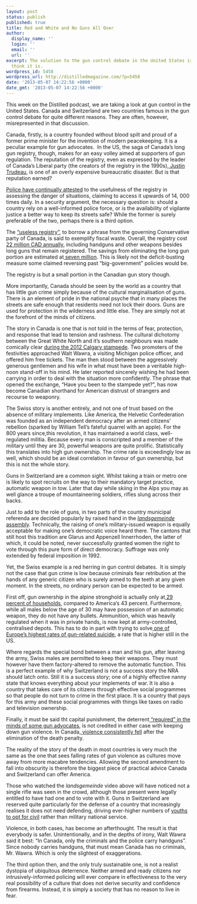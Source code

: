 ```yaml
---
layout: post
status: publish
published: true
title: Red and White and No Guns All Over
author:
  display_name: ''
  login: ''
  email: ''
  url: ''
excerpt: The solution to the gun control debate in the United States isn't what you
  think it is.
wordpress_id: 5458
wordpress_url: http://distilledmagazine.com/?p=5458
date: '2013-05-07 14:22:56 +0000'
date_gmt: '2013-05-07 14:22:56 +0000'
---
```

<p dir="ltr">This week on the Distilled podcast, we are taking a look at gun control in the United States. Canada and Switzerland are two countries famous in the gun control debate for quite different reasons. They are often, however, misrepresented in that discussion.</p>
<p>Canada, firstly, is a country founded without blood spilt and proud of a former prime minister for the invention of modern peacekeeping. It is a peculiar example for gun advocates.  In the US, the saga of Canada’s long gun registry, though, makes for an easy volley aimed at supporters of gun regulation. The reputation of the registry, even as expressed by the leader of Canada’s Liberal party (the creators of the registry in the 1990s),<a href="http://distilledmagazine.com/wp-content/uploads/2013/05/pol-the-house-justin-trudeau-long-gun-registry.html"> Justin Trudeau</a>, is one of an overly expensive bureaucratic disaster. But is that reputation earned?</p>
<p dir="ltr"><a href="http://distilledmagazine.com/wp-content/uploads/2013/05/index-eng.htm">Police have continually attested</a> to the usefulness of the registry in assessing the danger of situations, claiming to access it upwards of 14, 000 times daily. In a security argument, the necessary question is: should a country rely on a well-informed police force, or is the availability of vigilante justice a better way to keep its streets safe? While the former is surely preferable of the two, perhaps there is a third option.</p>
<p dir="ltr">The <a href="http://distilledmagazine.com/wp-content/uploads/2013/05/?page_id=1436">“useless registry”</a>, to borrow a phrase from the governing Conservative party of Canada, is said to exemplify fiscal waste. Overall, the registry cost<a href="http://distilledmagazine.com/wp-content/uploads/2013/05/pol-gun-registry-question-answer.html"> 22 million CAD annually</a>, including handguns and other weapons besides long guns that remain registered. The savings from eliminating the long gun portion are estimated at<a href="http://distilledmagazine.com/wp-content/uploads/2013/05/long-gun-registry_n_2034913.html"> seven million</a>. This is likely not the deficit-busting measure some claimed reversing past “big-government” policies would be.</p>
<p dir="ltr">The registry is but a small portion in the Canadian gun story though.</p>
<p dir="ltr">More importantly, Canada should be seen by the world as a country that has little gun crime simply because of the cultural marginalisation of guns. There is an element of pride in the national psyche that in many places the streets are safe enough that residents need not lock their doors. Guns are used for protection in the wilderness and little else. They are simply not at the forefront of the minds of citizens.</p>
<p>The story in Canada is one that is not told in the terms of fear, protection, and response that lead to tension and rashness. The cultural dichotomy between the Great White North and it’s southern neighbours was made comically clear <a href="http://distilledmagazine.com/wp-content/uploads/2013/05/us-cop-blasted-for-wishing-to-carry-gun-in-calgary-park-165699436.html">during the 2012 Calgary stampede</a>. Two promoters of the festivities approached Walt Wawra, a visiting Michigan police officer, and offered him free tickets. The man then stood between the aggressively generous gentlemen and his wife in what must have been a veritable high-noon stand-off in his mind. He later reported sincerely wishing he had been carrying in order to deal with the situation more confidently. The phrase that opened the exchange, “Have you been to the stampede yet?”, has now become Canadian shorthand for American distrust of strangers and recourse to weaponry.</p>
<p dir="ltr">The Swiss story is another entirely, and not one of trust based on the absence of military implements. Like America, the Helvetic Confederation was founded as an independent democracy after an armed citizens’ rebellion (sparked by William Tell’s fateful quarrel with an apple). For the 800 years since,this revolution, it has maintained a world class, well-regulated militia. Because every man is conscripted and a member of the military until they are 30, powerful weapons are quite prolific. Statistically this translates into high gun ownership. The crime rate is exceedingly low as well, which should be an ideal correlation in favour of gun ownership, but this is not the whole story.</p>
<p dir="ltr">Guns in Switzerland are a common sight. Whilst taking a train or metro one is likely to spot recruits on the way to their mandatory target practice, automatic weapon in tow. Later that day while skiing in the Alps you may as well glance a troupe of mountaineering soldiers, rifles slung across their backs.</p>
<p>Just to add to the role of guns, in two parts of the country municipal referenda are decided popularly by raised hand in the <a href="http://distilledmagazine.com/wp-content/uploads/2013/05/landgemeinde-in-glarus?id=17f241ca-a367-4ba5-8576-3cf27dbe56d0"><em>landsgemeinde</em> assembly</a>. Technically, the raising of one’s military-issued weapon is equally acceptable for making one’s democratic voice heard there. The cantons that still host this tradition are Glarus and Appenzell Innerrhoden, the latter of which, it could be noted, never successfully granted women the right to vote through this pure form of direct democracy. Suffrage was only extended by federal imposition in 1992.</p>
<p dir="ltr">Yet, the Swiss example is a red herring in gun control debates.  It is simply not the case that gun crime is low because criminals fear retribution at the hands of any generic citizen who is surely armed to the teeth at any given moment. In the streets, no ordinary person can be expected to be armed.</p>
<p>First off, gun ownership in the alpine stronghold is actually only at<a href="http://distilledmagazine.com/wp-content/uploads/2013/05/267165"> 29 percent of households</a>, compared to America’s 43 percent. Furthermore, while all males below the age of 30 may have possession of an automatic weapon, they do not have any bullets. Ammunition, which was heavily regulated when it was in private hands, is now kept at army-controlled, centralised depots. This has to do in part with trying to solve<a href="http://distilledmagazine.com/wp-content/uploads/2013/05/Switzerland_s_troubling_record_of_suicide.html?cid=8301804"> one of Europe’s highest rates of gun-related suicide</a>, a rate that is higher still in the US.</p>
<p dir="ltr">Where regards the special bond between a man and his gun, after leaving the army, Swiss males are permitted to keep their weapons. They must however have them factory-altered to remove the automatic function. This is a perfect example of why Switzerland is not a success story the NRA should latch onto. Still it is a success story; one of a highly effective nanny state that knows everything about your implements of war. It is also a country that takes care of its citizens through effective social programmes so that people do not turn to crime in the first place. It is a country that pays for this army and these social programmes with things like taxes on radio and television ownership.</p>
<p>Finally, it must be said tht capital punishment, the deterrent<a href="http://distilledmagazine.com/wp-content/uploads/2013/05/353576218"> “required” in the minds of some gun advocates</a>, is not credited in either case with keeping down gun violence. In Canada,<a href="http://distilledmagazine.com/wp-content/uploads/2013/05/868366138"> violence consistently fell</a> after the elimination of the death penalty.</p>
<p dir="ltr">The reality of the story of the death in most countries is very much the same as the one that sees falling rates of gun violence as cultures move away from more macabre tendencies. Allowing the second amendment to fall into obscurity is therefore the biggest piece of practical advice Canada and Switzerland can offer America.</p>
<p dir="ltr">Those who watched the <em>landsgemeinde</em> video above will have noticed not a single rifle was seen in the crowd, although those present were legally entitled to have had one and to vote with it. Guns in Switzerland are reserved quite particularly for the defense of a country that increasingly realises it does not need defending, driving ever-higher numbers of <a href="http://distilledmagazine.com/wp-content/uploads/2013/05/index.html?lang=fr">youths to opt for civil</a> rather than military national service.</p>
<p dir="ltr">Violence, in both cases, has become an afterthought. The result is that everybody is safer. Unintentionally, and in the depths of irony, Walt Wawra said it best: “In Canada, only the criminals and the police carry handguns”. Since nobody carries handguns, that must mean Canada has no criminals, Mr. Wawra. Which is only the slightest of exaggerations.</p>
<p dir="ltr">The third option then, and the only truly sustainable one, is not a realist dystopia of ubiquitous deterrence. Neither armed and ready citizens nor intrusively-informed policing will ever compare in effectiveness to the very real possibility of a culture that does not derive security and confidence from firearms. Instead, it is simply a society that has no reason to live in fear.</p>
